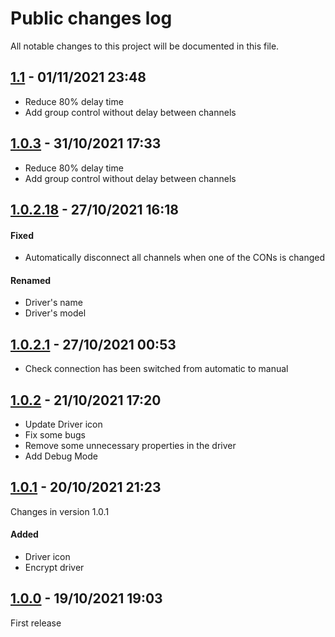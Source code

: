 # Public changes log
All notable changes to this project will be documented in this file.

## [1.1](https://github.com/nhthai173/control4/tree/main/RCM64/Published/Previous%20version/1.1) - 01/11/2021 23:48

- Reduce 80% delay time
- Add group control without delay between channels

## [1.0.3](https://github.com/nhthai173/control4/tree/main/RCM64/Published/Previous%20version/1.0.3) - 31/10/2021 17:33

- Reduce 80% delay time
- Add group control without delay between channels

## [1.0.2.18](https://github.com/nhthai173/control4/tree/main/RCM64/Published/Previous%20version/1.0.2.18) - 27/10/2021 16:18

#### Fixed

- Automatically disconnect all channels when one of the CONs is changed

#### Renamed

- Driver's name
- Driver's model

## [1.0.2.1](https://github.com/nhthai173/control4/tree/main/RCM64/Published/Previous%20version/1.0.2.1) - 27/10/2021 00:53

- Check connection has been switched from automatic to manual

## [1.0.2](https://github.com/nhthai173/control4/tree/main/RCM64/Published/Previous%20version/1.0.2) - 21/10/2021 17:20

- Update Driver icon
- Fix some bugs
- Remove some unnecessary properties in the driver
- Add Debug Mode
 
## [1.0.1](https://github.com/nhthai173/control4/tree/main/RCM64/Published/Previous%20version/1.0.1) - 20/10/2021 21:23

Changes in version 1.0.1
 
#### Added

- Driver icon
- Encrypt driver

## [1.0.0](https://github.com/nhthai173/control4/tree/main/RCM64/Published/Previous%20version/1.0.0) - 19/10/2021 19:03

First release